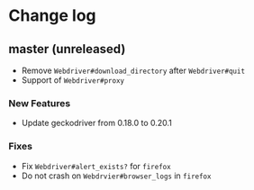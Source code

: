 # Change log

## master (unreleased)
* Remove `Webdriver#download_directory` after `Webdriver#quit`
* Support of `Webdriver#proxy`

### New Features
* Update geckodriver from 0.18.0 to 0.20.1 

### Fixes
* Fix `Webdriver#alert_exists?` for `firefox`
* Do not crash on `Webdrvier#browser_logs` in `firefox`

